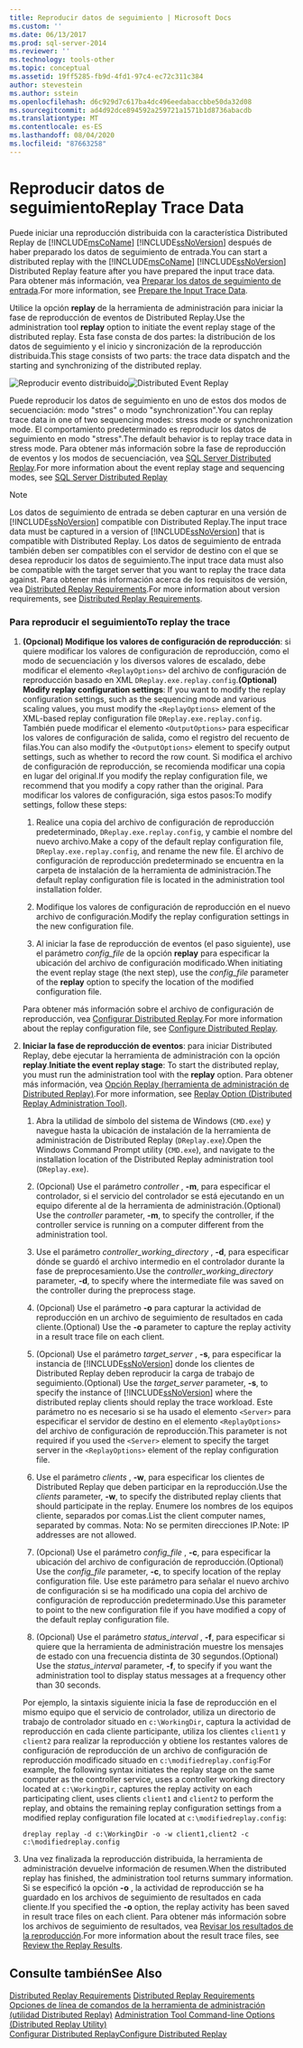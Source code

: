 ```yaml
---
title: Reproducir datos de seguimiento | Microsoft Docs
ms.custom: ''
ms.date: 06/13/2017
ms.prod: sql-server-2014
ms.reviewer: ''
ms.technology: tools-other
ms.topic: conceptual
ms.assetid: 19ff5285-fb9d-4fd1-97c4-ec72c311c384
author: stevestein
ms.author: sstein
ms.openlocfilehash: d6c929d7c617ba4dc496eedabaccbbe50da32d08
ms.sourcegitcommit: ad4d92dce894592a259721a1571b1d8736abacdb
ms.translationtype: MT
ms.contentlocale: es-ES
ms.lasthandoff: 08/04/2020
ms.locfileid: "87663258"
---
```

# <a name="replay-trace-data"></a><span data-ttu-id="25365-102">Reproducir datos de seguimiento</span><span class="sxs-lookup"><span data-stu-id="25365-102">Replay Trace Data</span></span>
  <span data-ttu-id="25365-103">Puede iniciar una reproducción distribuida con la característica Distributed Replay de [!INCLUDE[msCoName](../../includes/msconame-md.md)] [!INCLUDE[ssNoVersion](../../../includes/ssnoversion-md.md)] después de haber preparado los datos de seguimiento de entrada.</span><span class="sxs-lookup"><span data-stu-id="25365-103">You can start a distributed replay with the [!INCLUDE[msCoName](../../includes/msconame-md.md)] [!INCLUDE[ssNoVersion](../../../includes/ssnoversion-md.md)] Distributed Replay feature after you have prepared the input trace data.</span></span> <span data-ttu-id="25365-104">Para obtener más información, vea [Preparar los datos de seguimiento de entrada](prepare-the-input-trace-data.md).</span><span class="sxs-lookup"><span data-stu-id="25365-104">For more information, see [Prepare the Input Trace Data](prepare-the-input-trace-data.md).</span></span>  
  
 <span data-ttu-id="25365-105">Utilice la opción **replay** de la herramienta de administración para iniciar la fase de reproducción de eventos de Distributed Replay.</span><span class="sxs-lookup"><span data-stu-id="25365-105">Use the administration tool **replay** option to initiate the event replay stage of the distributed replay.</span></span> <span data-ttu-id="25365-106">Esta fase consta de dos partes: la distribución de los datos de seguimiento y el inicio y sincronización de la reproducción distribuida.</span><span class="sxs-lookup"><span data-stu-id="25365-106">This stage consists of two parts: the trace data dispatch and the starting and synchronizing of the distributed replay.</span></span>  
  
 <span data-ttu-id="25365-107">![Reproducir evento distribuido](../../database-engine/media/eventreplay.gif "Reproducir evento distribuido")</span><span class="sxs-lookup"><span data-stu-id="25365-107">![Distributed Event Replay](../../database-engine/media/eventreplay.gif "Distributed Event Replay")</span></span>  
  
 <span data-ttu-id="25365-108">Puede reproducir los datos de seguimiento en uno de estos dos modos de secuenciación: modo "stres" o modo "synchronization".</span><span class="sxs-lookup"><span data-stu-id="25365-108">You can replay trace data in one of two sequencing modes: stress mode or synchronization mode.</span></span> <span data-ttu-id="25365-109">El comportamiento predeterminado es reproducir los datos de seguimiento en modo "stress".</span><span class="sxs-lookup"><span data-stu-id="25365-109">The default behavior is to replay trace data in stress mode.</span></span> <span data-ttu-id="25365-110">Para obtener más información sobre la fase de reproducción de eventos y los modos de secuenciación, vea [SQL Server Distributed Replay](sql-server-distributed-replay.md).</span><span class="sxs-lookup"><span data-stu-id="25365-110">For more information about the event replay stage and sequencing modes, see [SQL Server Distributed Replay](sql-server-distributed-replay.md)</span></span>  
  
> [!NOTE]  
>  <span data-ttu-id="25365-111">Los datos de seguimiento de entrada se deben capturar en una versión de [!INCLUDE[ssNoVersion](../../../includes/ssnoversion-md.md)] compatible con Distributed Replay.</span><span class="sxs-lookup"><span data-stu-id="25365-111">The input trace data must be captured in a version of [!INCLUDE[ssNoVersion](../../../includes/ssnoversion-md.md)] that is compatible with Distributed Replay.</span></span> <span data-ttu-id="25365-112">Los datos de seguimiento de entrada también deben ser compatibles con el servidor de destino con el que se desea reproducir los datos de seguimiento.</span><span class="sxs-lookup"><span data-stu-id="25365-112">The input trace data must also be compatible with the target server that you want to replay the trace data against.</span></span> <span data-ttu-id="25365-113">Para obtener más información acerca de los requisitos de versión, vea [Distributed Replay Requirements](distributed-replay-requirements.md).</span><span class="sxs-lookup"><span data-stu-id="25365-113">For more information about version requirements, see [Distributed Replay Requirements](distributed-replay-requirements.md).</span></span>  
  
### <a name="to-replay-the-trace"></a><span data-ttu-id="25365-114">Para reproducir el seguimiento</span><span class="sxs-lookup"><span data-stu-id="25365-114">To replay the trace</span></span>  
  
1.  <span data-ttu-id="25365-115">**(Opcional) Modifique los valores de configuración de reproducción**: si quiere modificar los valores de configuración de reproducción, como el modo de secuenciación y los diversos valores de escalado, debe modificar el elemento `<ReplayOptions>` del archivo de configuración de reproducción basado en XML `DReplay.exe.replay.config`.</span><span class="sxs-lookup"><span data-stu-id="25365-115">**(Optional) Modify replay configuration settings**: If you want to modify the replay configuration settings, such as the sequencing mode and various scaling values, you must modify the `<ReplayOptions>` element of the XML-based replay configuration file `DReplay.exe.replay.config`.</span></span> <span data-ttu-id="25365-116">También puede modificar el elemento `<OutputOptions>` para especificar los valores de configuración de salida, como el registro del recuento de filas.</span><span class="sxs-lookup"><span data-stu-id="25365-116">You can also modify the `<OutputOptions>` element to specify output settings, such as whether to record the row count.</span></span> <span data-ttu-id="25365-117">Si modifica el archivo de configuración de reproducción, se recomienda modificar una copia en lugar del original.</span><span class="sxs-lookup"><span data-stu-id="25365-117">If you modify the replay configuration file, we recommend that you modify a copy rather than the original.</span></span> <span data-ttu-id="25365-118">Para modificar los valores de configuración, siga estos pasos:</span><span class="sxs-lookup"><span data-stu-id="25365-118">To modify settings, follow these steps:</span></span>  
  
    1.  <span data-ttu-id="25365-119">Realice una copia del archivo de configuración de reproducción predeterminado, `DReplay.exe.replay.config`, y cambie el nombre del nuevo archivo.</span><span class="sxs-lookup"><span data-stu-id="25365-119">Make a copy of the default replay configuration file, `DReplay.exe.replay.config`, and rename the new file.</span></span> <span data-ttu-id="25365-120">El archivo de configuración de reproducción predeterminado se encuentra en la carpeta de instalación de la herramienta de administración.</span><span class="sxs-lookup"><span data-stu-id="25365-120">The default replay configuration file is located in the administration tool installation folder.</span></span>  
  
    2.  <span data-ttu-id="25365-121">Modifique los valores de configuración de reproducción en el nuevo archivo de configuración.</span><span class="sxs-lookup"><span data-stu-id="25365-121">Modify the replay configuration settings in the new configuration file.</span></span>  
  
    3.  <span data-ttu-id="25365-122">Al iniciar la fase de reproducción de eventos (el paso siguiente), use el parámetro *config_file* de la opción **replay** para especificar la ubicación del archivo de configuración modificado.</span><span class="sxs-lookup"><span data-stu-id="25365-122">When initiating the event replay stage (the next step), use the *config_file* parameter of the **replay** option to specify the location of the modified configuration file.</span></span>  
  
     <span data-ttu-id="25365-123">Para obtener más información sobre el archivo de configuración de reproducción, vea [Configurar Distributed Replay](configure-distributed-replay.md).</span><span class="sxs-lookup"><span data-stu-id="25365-123">For more information about the replay configuration file, see [Configure Distributed Replay](configure-distributed-replay.md).</span></span>  
  
2.  <span data-ttu-id="25365-124">**Iniciar la fase de reproducción de eventos**: para iniciar Distributed Replay, debe ejecutar la herramienta de administración con la opción **replay**.</span><span class="sxs-lookup"><span data-stu-id="25365-124">**Initiate the event replay stage**: To start the distributed replay, you must run the administration tool with the **replay** option.</span></span> <span data-ttu-id="25365-125">Para obtener más información, vea [Opción Replay &#40;herramienta de administración de Distributed Replay&#41;](replay-option-distributed-replay-administration-tool.md).</span><span class="sxs-lookup"><span data-stu-id="25365-125">For more information, see [Replay Option &#40;Distributed Replay Administration Tool&#41;](replay-option-distributed-replay-administration-tool.md).</span></span>  
  
    1.  <span data-ttu-id="25365-126">Abra la utilidad de símbolo del sistema de Windows (`CMD.exe`) y navegue hasta la ubicación de instalación de la herramienta de administración de Distributed Replay (`DReplay.exe`).</span><span class="sxs-lookup"><span data-stu-id="25365-126">Open the Windows Command Prompt utility (`CMD.exe`), and navigate to the installation location of the Distributed Replay administration tool (`DReplay.exe`).</span></span>  
  
    2.  <span data-ttu-id="25365-127">(Opcional) Use el parámetro *controller* , **-m**, para especificar el controlador, si el servicio del controlador se está ejecutando en un equipo diferente al de la herramienta de administración.</span><span class="sxs-lookup"><span data-stu-id="25365-127">(Optional) Use the *controller* parameter, **-m**, to specify the controller, if the controller service is running on a computer different from the administration tool.</span></span>  
  
    3.  <span data-ttu-id="25365-128">Use el parámetro *controller_working_directory* , **-d**, para especificar dónde se guardó el archivo intermedio en el controlador durante la fase de preprocesamiento.</span><span class="sxs-lookup"><span data-stu-id="25365-128">Use the *controller_working_directory* parameter, **-d**, to specify where the intermediate file was saved on the controller during the preprocess stage.</span></span>  
  
    4.  <span data-ttu-id="25365-129">(Opcional) Use el parámetro **-o** para capturar la actividad de reproducción en un archivo de seguimiento de resultados en cada cliente.</span><span class="sxs-lookup"><span data-stu-id="25365-129">(Optional) Use the **-o** parameter to capture the replay activity in a result trace file on each client.</span></span>  
  
    5.  <span data-ttu-id="25365-130">(Opcional) Use el parámetro *target_server* , **-s**, para especificar la instancia de [!INCLUDE[ssNoVersion](../../../includes/ssnoversion-md.md)] donde los clientes de Distributed Replay deben reproducir la carga de trabajo de seguimiento.</span><span class="sxs-lookup"><span data-stu-id="25365-130">(Optional) Use the *target_server* parameter, **-s**, to specify the instance of [!INCLUDE[ssNoVersion](../../../includes/ssnoversion-md.md)] where the distributed replay clients should replay the trace workload.</span></span> <span data-ttu-id="25365-131">Este parámetro no es necesario si se ha usado el elemento `<Server>` para especificar el servidor de destino en el elemento `<ReplayOptions>` del archivo de configuración de reproducción.</span><span class="sxs-lookup"><span data-stu-id="25365-131">This parameter is not required if you used the `<Server>` element to specify the target server in the `<ReplayOptions>` element of the replay configuration file.</span></span>  
  
    6.  <span data-ttu-id="25365-132">Use el parámetro *clients* , **-w**, para especificar los clientes de Distributed Replay que deben participar en la reproducción.</span><span class="sxs-lookup"><span data-stu-id="25365-132">Use the *clients* parameter, **-w**, to specify the distributed replay clients that should participate in the replay.</span></span> <span data-ttu-id="25365-133">Enumere los nombres de los equipos cliente, separados por comas.</span><span class="sxs-lookup"><span data-stu-id="25365-133">List the client computer names, separated by commas.</span></span> <span data-ttu-id="25365-134">Nota: No se permiten direcciones IP.</span><span class="sxs-lookup"><span data-stu-id="25365-134">Note: IP addresses are not allowed.</span></span>  
  
    7.  <span data-ttu-id="25365-135">(Opcional) Use el parámetro *config_file* , **-c**, para especificar la ubicación del archivo de configuración de reproducción.</span><span class="sxs-lookup"><span data-stu-id="25365-135">(Optional) Use the *config_file* parameter, **-c**, to specify location of the replay configuration file.</span></span> <span data-ttu-id="25365-136">Use este parámetro para señalar el nuevo archivo de configuración si se ha modificado una copia del archivo de configuración de reproducción predeterminado.</span><span class="sxs-lookup"><span data-stu-id="25365-136">Use this parameter to point to the new configuration file if you have modified a copy of the default replay configuration file.</span></span>  
  
    8.  <span data-ttu-id="25365-137">(Opcional) Use el parámetro *status_interval* , **-f**, para especificar si quiere que la herramienta de administración muestre los mensajes de estado con una frecuencia distinta de 30 segundos.</span><span class="sxs-lookup"><span data-stu-id="25365-137">(Optional) Use the *status_interval* parameter, **-f**, to specify if you want the administration tool to display status messages at a frequency other than 30 seconds.</span></span>  
  
     <span data-ttu-id="25365-138">Por ejemplo, la sintaxis siguiente inicia la fase de reproducción en el mismo equipo que el servicio de controlador, utiliza un directorio de trabajo de controlador situado en `c:\WorkingDir`, captura la actividad de reproducción en cada cliente participante, utiliza los clientes `client1` y `client2` para realizar la reproducción y obtiene los restantes valores de configuración de reproducción de un archivo de configuración de reproducción modificado situado en `c:\modifiedreplay.config`:</span><span class="sxs-lookup"><span data-stu-id="25365-138">For example, the following syntax initiates the replay stage on the same computer as the controller service, uses a controller working directory located at `c:\WorkingDir`, captures the replay activity on each participating client, uses clients `client1` and `client2` to perform the replay, and obtains the remaining replay configuration settings from a modified replay configuration file located at `c:\modifiedreplay.config`:</span></span>  
  
     `dreplay replay -d c:\WorkingDir -o -w client1,client2 -c c:\modifiedreplay.config`  
  
3.  <span data-ttu-id="25365-139">Una vez finalizada la reproducción distribuida, la herramienta de administración devuelve información de resumen.</span><span class="sxs-lookup"><span data-stu-id="25365-139">When the distributed replay has finished, the administration tool returns summary information.</span></span> <span data-ttu-id="25365-140">Si se especificó la opción **-o** , la actividad de reproducción se ha guardado en los archivos de seguimiento de resultados en cada cliente.</span><span class="sxs-lookup"><span data-stu-id="25365-140">If you specified the **-o** option, the replay activity has been saved in result trace files on each client.</span></span> <span data-ttu-id="25365-141">Para obtener más información sobre los archivos de seguimiento de resultados, vea [Revisar los resultados de la reproducción](review-the-replay-results.md).</span><span class="sxs-lookup"><span data-stu-id="25365-141">For more information about the result trace files, see [Review the Replay Results](review-the-replay-results.md).</span></span>  
  
## <a name="see-also"></a><span data-ttu-id="25365-142">Consulte también</span><span class="sxs-lookup"><span data-stu-id="25365-142">See Also</span></span>  
 <span data-ttu-id="25365-143">[Distributed Replay Requirements](distributed-replay-requirements.md) </span><span class="sxs-lookup"><span data-stu-id="25365-143">[Distributed Replay Requirements](distributed-replay-requirements.md) </span></span>  
 <span data-ttu-id="25365-144">[Opciones de línea de comandos de la herramienta de administración &#40;utilidad Distributed Replay&#41;](administration-tool-command-line-options-distributed-replay-utility.md) </span><span class="sxs-lookup"><span data-stu-id="25365-144">[Administration Tool Command-line Options &#40;Distributed Replay Utility&#41;](administration-tool-command-line-options-distributed-replay-utility.md) </span></span>  
 [<span data-ttu-id="25365-145">Configurar Distributed Replay</span><span class="sxs-lookup"><span data-stu-id="25365-145">Configure Distributed Replay</span></span>](configure-distributed-replay.md)  
  
  
